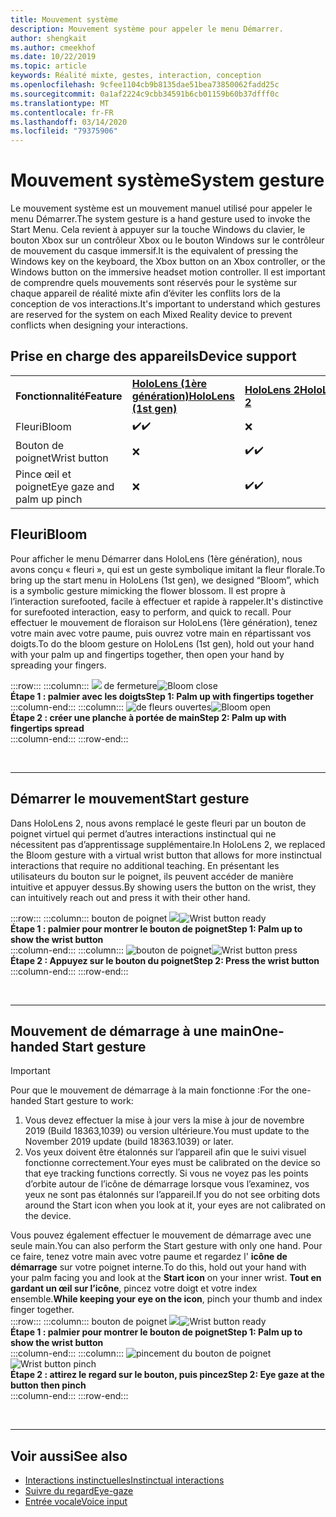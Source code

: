 ```yaml
---
title: Mouvement système
description: Mouvement système pour appeler le menu Démarrer.
author: shengkait
ms.author: cmeekhof
ms.date: 10/22/2019
ms.topic: article
keywords: Réalité mixte, gestes, interaction, conception
ms.openlocfilehash: 9cfee1104cb9b8135dae51bea73850062fadd25c
ms.sourcegitcommit: 0a1af2224c9cbb34591b6cb01159b60b37dfff0c
ms.translationtype: MT
ms.contentlocale: fr-FR
ms.lasthandoff: 03/14/2020
ms.locfileid: "79375906"
---
```

# <a name="system-gesture"></a><span data-ttu-id="57f22-104">Mouvement système</span><span class="sxs-lookup"><span data-stu-id="57f22-104">System gesture</span></span>

<span data-ttu-id="57f22-105">Le mouvement système est un mouvement manuel utilisé pour appeler le menu Démarrer.</span><span class="sxs-lookup"><span data-stu-id="57f22-105">The system gesture is a hand gesture used to invoke the Start Menu.</span></span> <span data-ttu-id="57f22-106">Cela revient à appuyer sur la touche Windows du clavier, le bouton Xbox sur un contrôleur Xbox ou le bouton Windows sur le contrôleur de mouvement du casque immersif.</span><span class="sxs-lookup"><span data-stu-id="57f22-106">It is the equivalent of pressing the Windows key on the keyboard, the Xbox button on an Xbox controller, or the Windows button on the immersive headset motion controller.</span></span> <span data-ttu-id="57f22-107">Il est important de comprendre quels mouvements sont réservés pour le système sur chaque appareil de réalité mixte afin d’éviter les conflits lors de la conception de vos interactions.</span><span class="sxs-lookup"><span data-stu-id="57f22-107">It's important to understand which gestures are reserved for the system on each Mixed Reality device to prevent conflicts when designing your interactions.</span></span>

## <a name="device-support"></a><span data-ttu-id="57f22-108">Prise en charge des appareils</span><span class="sxs-lookup"><span data-stu-id="57f22-108">Device support</span></span>

<table>
    <colgroup>
    <col width="25%" />
    <col width="25%" />
    <col width="25%" />
    <col width="25%" />
    </colgroup>
    <tr>
        <td><span data-ttu-id="57f22-109"><strong>Fonctionnalité</strong></span><span class="sxs-lookup"><span data-stu-id="57f22-109"><strong>Feature</strong></span></span></td>
        <td><span data-ttu-id="57f22-110"><a href="hololens-hardware-details.md"><strong>HoloLens (1ère génération)</strong></a></span><span class="sxs-lookup"><span data-stu-id="57f22-110"><a href="hololens-hardware-details.md"><strong>HoloLens (1st gen)</strong></a></span></span></td>
        <td><span data-ttu-id="57f22-111"><a href="https://docs.microsoft.com/hololens/hololens2-hardware"><strong>HoloLens 2</strong></span><span class="sxs-lookup"><span data-stu-id="57f22-111"><a href="https://docs.microsoft.com/hololens/hololens2-hardware"><strong>HoloLens 2</strong></span></span></td>
        <td><span data-ttu-id="57f22-112"><a href="immersive-headset-hardware-details.md"><strong>Casques immersifs</strong></a></span><span class="sxs-lookup"><span data-stu-id="57f22-112"><a href="immersive-headset-hardware-details.md"><strong>Immersive headsets</strong></a></span></span></td>
    </tr>
     <tr>
        <td><span data-ttu-id="57f22-113">Fleuri</span><span class="sxs-lookup"><span data-stu-id="57f22-113">Bloom</span></span></td>
        <td><span data-ttu-id="57f22-114">✔️</span><span class="sxs-lookup"><span data-stu-id="57f22-114">✔️</span></span></td>
        <td>❌</td>
        <td>❌</td>
    </tr>
     <tr>
        <td><span data-ttu-id="57f22-115">Bouton de poignet</span><span class="sxs-lookup"><span data-stu-id="57f22-115">Wrist button</span></span></td>
        <td>❌</td>
        <td><span data-ttu-id="57f22-116">✔️</span><span class="sxs-lookup"><span data-stu-id="57f22-116">✔️</span></span></td>
        <td>❌</td>
    </tr>
    <tr>
        <td><span data-ttu-id="57f22-117">Pince œil et poignet</span><span class="sxs-lookup"><span data-stu-id="57f22-117">Eye gaze and palm up pinch</span></span></td>
        <td>❌</td>
        <td><span data-ttu-id="57f22-118">✔️</span><span class="sxs-lookup"><span data-stu-id="57f22-118">✔️</span></span></td>
        <td>❌</td>
    </tr>
</table>

## <a name="bloom"></a><span data-ttu-id="57f22-119">Fleuri</span><span class="sxs-lookup"><span data-stu-id="57f22-119">Bloom</span></span>
<span data-ttu-id="57f22-120">Pour afficher le menu Démarrer dans HoloLens (1ère génération), nous avons conçu « fleuri », qui est un geste symbolique imitant la fleur florale.</span><span class="sxs-lookup"><span data-stu-id="57f22-120">To bring up the start menu in HoloLens (1st gen), we designed “Bloom”, which is a symbolic gesture mimicking the flower blossom.</span></span> <span data-ttu-id="57f22-121">Il est propre à l’interaction surefooted, facile à effectuer et rapide à rappeler.</span><span class="sxs-lookup"><span data-stu-id="57f22-121">It's distinctive for surefooted interaction, easy to perform, and quick to recall.</span></span> <span data-ttu-id="57f22-122">Pour effectuer le mouvement de floraison sur HoloLens (1ère génération), tenez votre main avec votre paume, puis ouvrez votre main en répartissant vos doigts.</span><span class="sxs-lookup"><span data-stu-id="57f22-122">To do the bloom gesture on HoloLens (1st gen), hold out your hand with your palm up and fingertips together, then open your hand by spreading your fingers.</span></span>

:::row:::
    :::column:::
        <span data-ttu-id="57f22-123">![](images/bloom-close.png) de fermeture</span><span class="sxs-lookup"><span data-stu-id="57f22-123">![Bloom close](images/bloom-close.png)</span></span><br>
        <span data-ttu-id="57f22-124">**Étape 1 : palmier avec les doigts**</span><span class="sxs-lookup"><span data-stu-id="57f22-124">**Step 1: Palm up with fingertips together**</span></span><br>
    :::column-end:::
    :::column:::
        <span data-ttu-id="57f22-125">![de fleurs ouvertes](images/bloom-open.png)</span><span class="sxs-lookup"><span data-stu-id="57f22-125">![Bloom open](images/bloom-open.png)</span></span><br>
        <span data-ttu-id="57f22-126">**Étape 2 : créer une planche à portée de main**</span><span class="sxs-lookup"><span data-stu-id="57f22-126">**Step 2: Palm up with fingertips spread**</span></span><br>
    :::column-end:::
:::row-end:::

<br>

---

## <a name="start-gesture"></a><span data-ttu-id="57f22-127">Démarrer le mouvement</span><span class="sxs-lookup"><span data-stu-id="57f22-127">Start gesture</span></span>
<span data-ttu-id="57f22-128">Dans HoloLens 2, nous avons remplacé le geste fleuri par un bouton de poignet virtuel qui permet d’autres interactions instinctual qui ne nécessitent pas d’apprentissage supplémentaire.</span><span class="sxs-lookup"><span data-stu-id="57f22-128">In HoloLens 2, we replaced the Bloom gesture with a virtual wrist button that allows for more instinctual interactions that require no additional teaching.</span></span> <span data-ttu-id="57f22-129">En présentant les utilisateurs du bouton sur le poignet, ils peuvent accéder de manière intuitive et appuyer dessus.</span><span class="sxs-lookup"><span data-stu-id="57f22-129">By showing users the button on the wrist, they can intuitively reach out and press it with their other hand.</span></span>

:::row:::
    :::column:::
        <span data-ttu-id="57f22-130">bouton de poignet ![](images/wrist-button-ready.png)</span><span class="sxs-lookup"><span data-stu-id="57f22-130">![Wrist button ready](images/wrist-button-ready.png)</span></span><br>
        <span data-ttu-id="57f22-131">**Étape 1 : palmier pour montrer le bouton de poignet**</span><span class="sxs-lookup"><span data-stu-id="57f22-131">**Step 1: Palm up to show the wrist button**</span></span><br>
    :::column-end:::
    :::column:::
        <span data-ttu-id="57f22-132">![bouton de poignet](images/wrist-button-press.png)</span><span class="sxs-lookup"><span data-stu-id="57f22-132">![Wrist button press](images/wrist-button-press.png)</span></span><br>
        <span data-ttu-id="57f22-133">**Étape 2 : Appuyez sur le bouton du poignet**</span><span class="sxs-lookup"><span data-stu-id="57f22-133">**Step 2: Press the wrist button**</span></span><br>
    :::column-end:::
:::row-end:::

<br>

---


## <a name="one-handed-start-gesture"></a><span data-ttu-id="57f22-134">Mouvement de démarrage à une main</span><span class="sxs-lookup"><span data-stu-id="57f22-134">One-handed Start gesture</span></span>

> [!IMPORTANT]
> <span data-ttu-id="57f22-135">Pour que le mouvement de démarrage à la main fonctionne :</span><span class="sxs-lookup"><span data-stu-id="57f22-135">For the one-handed Start gesture to work:</span></span>
>
> 1. <span data-ttu-id="57f22-136">Vous devez effectuer la mise à jour vers la mise à jour de novembre 2019 (Build 18363,1039) ou version ultérieure.</span><span class="sxs-lookup"><span data-stu-id="57f22-136">You must update to the November 2019 update (build 18363.1039) or later.</span></span>
> 1. <span data-ttu-id="57f22-137">Vos yeux doivent être étalonnés sur l’appareil afin que le suivi visuel fonctionne correctement.</span><span class="sxs-lookup"><span data-stu-id="57f22-137">Your eyes must be calibrated on the device so that eye tracking functions correctly.</span></span> <span data-ttu-id="57f22-138">Si vous ne voyez pas les points d’orbite autour de l’icône de démarrage lorsque vous l’examinez, vos yeux ne sont pas étalonnés sur l’appareil.</span><span class="sxs-lookup"><span data-stu-id="57f22-138">If you do not see orbiting dots around the Start icon when you look at it, your eyes are not calibrated on the device.</span></span>

<span data-ttu-id="57f22-139">Vous pouvez également effectuer le mouvement de démarrage avec une seule main.</span><span class="sxs-lookup"><span data-stu-id="57f22-139">You can also perform the Start gesture with only one hand.</span></span> <span data-ttu-id="57f22-140">Pour ce faire, tenez votre main avec votre paume et regardez l' **icône de démarrage** sur votre poignet interne.</span><span class="sxs-lookup"><span data-stu-id="57f22-140">To do this, hold out your hand with your palm facing you and look at the **Start icon** on your inner wrist.</span></span> <span data-ttu-id="57f22-141">**Tout en gardant un œil sur l’icône**, pincez votre doigt et votre index ensemble.</span><span class="sxs-lookup"><span data-stu-id="57f22-141">**While keeping your eye on the icon**, pinch your thumb and index finger together.</span></span><br>
:::row:::
    :::column:::
        <span data-ttu-id="57f22-142">bouton de poignet ![](images/wrist-button-ready.png)</span><span class="sxs-lookup"><span data-stu-id="57f22-142">![Wrist button ready](images/wrist-button-ready.png)</span></span><br>
        <span data-ttu-id="57f22-143">**Étape 1 : palmier pour montrer le bouton de poignet**</span><span class="sxs-lookup"><span data-stu-id="57f22-143">**Step 1: Palm up to show the wrist button**</span></span><br>
    :::column-end:::
    :::column:::
        <span data-ttu-id="57f22-144">![pincement du bouton de poignet](images/wrist-button-pinch.png)</span><span class="sxs-lookup"><span data-stu-id="57f22-144">![Wrist button pinch](images/wrist-button-pinch.png)</span></span><br>
        <span data-ttu-id="57f22-145">**Étape 2 : attirez le regard sur le bouton, puis pincez**</span><span class="sxs-lookup"><span data-stu-id="57f22-145">**Step 2: Eye gaze at the button then pinch**</span></span><br>
    :::column-end:::
:::row-end:::

<br>

---

## <a name="see-also"></a><span data-ttu-id="57f22-146">Voir aussi</span><span class="sxs-lookup"><span data-stu-id="57f22-146">See also</span></span>

* [<span data-ttu-id="57f22-147">Interactions instinctuelles</span><span class="sxs-lookup"><span data-stu-id="57f22-147">Instinctual interactions</span></span>](interaction-fundamentals.md)
* [<span data-ttu-id="57f22-148">Suivre du regard</span><span class="sxs-lookup"><span data-stu-id="57f22-148">Eye-gaze</span></span>](eye-tracking.md)
* [<span data-ttu-id="57f22-149">Entrée vocale</span><span class="sxs-lookup"><span data-stu-id="57f22-149">Voice input</span></span>](voice-input.md)
